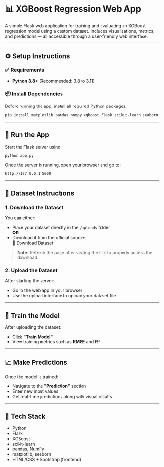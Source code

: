 # 📊 XGBoost Regression Web App

A simple Flask web application for training and evaluating an XGBoost regression model using a custom dataset. Includes visualizations, metrics, and predictions — all accessible through a user-friendly web interface.

---

## ⚙️ Setup Instructions

### ✅ Requirements
- **Python 3.8+** (Recommended: 3.8 to 3.11)

### 📦 Install Dependencies

Before running the app, install all required Python packages:

```bash
pip install matplotlib pandas numpy xgboost flask scikit-learn seaborn flask-cors chardet
```

---

## 🚀 Run the App

Start the Flask server using:

```bash
python app.py
```

Once the server is running, open your browser and go to:

```
http://127.0.0.1:5000
```

---

## 📂 Dataset Instructions

### 1. Download the Dataset

You can either:
- Place your dataset directly in the `/uploads` folder  
**OR**
- Download it from the official source:  
  🔗 [Download Dataset](https://openstat.psa.gov.ph/PXWeb/pxweb/en/DB/DB__2E__CS/0022E4EAHC0.px/?rxid=b76dcbcc-f5b8-46db-9a08-cec4d1bad744)

> **Note:** Refresh the page after visiting the link to properly access the download.

### 2. Upload the Dataset

After starting the server:
- Go to the web app in your browser
- Use the upload interface to upload your dataset file

---

## 🤖 Train the Model

After uploading the dataset:
- Click **"Train Model"**
- View training metrics such as **RMSE** and **R²**

---

## 📈 Make Predictions

Once the model is trained:
- Navigate to the **"Prediction"** section
- Enter new input values
- Get real-time predictions along with visual results

---

## 🧠 Tech Stack

- Python
- Flask
- XGBoost
- scikit-learn
- pandas, NumPy
- matplotlib, seaborn
- HTML/CSS + Bootstrap (frontend)
